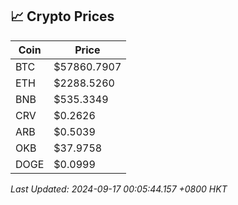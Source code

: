 ## 📈 Crypto Prices

| Coin | Price |
| ---- | ----- |
| BTC | $57860.7907 |
| ETH | $2288.5260 |
| BNB | $535.3349 |
| CRV | $0.2626 |
| ARB | $0.5039 |
| OKB | $37.9758 |
| DOGE | $0.0999 |

_Last Updated: 2024-09-17 00:05:44.157 +0800 HKT_